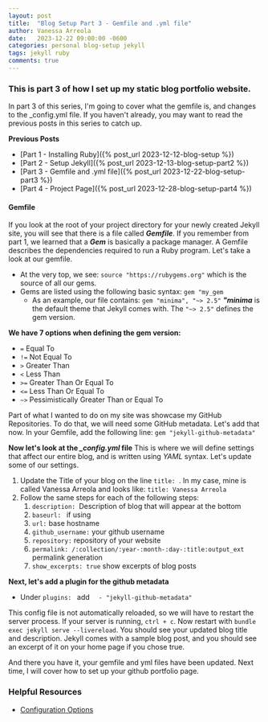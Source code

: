 ```yaml
---
layout: post
title:  "Blog Setup Part 3 - Gemfile and .yml file"
author: Vanessa Arreola
date:   2023-12-22 09:00:00 -0600
categories: personal blog-setup jekyll
tags: jekyll ruby
comments: true
---
```


### This is part 3 of how I set up my static blog portfolio website. ###

In part 3 of this series, I'm going to cover what the gemfile is, and changes to the _config.yml file. If you haven't already, you may want to read the previous posts in this series to catch up.

**Previous Posts**
* [Part 1 - Installing Ruby]({% post_url 2023-12-12-blog-setup %})
* [Part 2 - Setup Jekyll]({% post_url 2023-12-13-blog-setup-part2 %})
* [Part 3 - Gemfile and .yml file]({% post_url 2023-12-22-blog-setup-part3 %})
* [Part 4 - Project Page]({% post_url 2023-12-28-blog-setup-part4 %})

#### **Gemfile** #### 
If you look at the root of your project directory for your newly created Jekyll site, you will see that there is a file called ***Gemfile***. If you remember from part 1, we learned that a ***Gem*** is basically a package manager. A Gemfile describes the dependencies required to run a Ruby program. Let's take a look at our gemfile. 

* At the very top, we see: ```source "https://rubygems.org"``` which is the source of all our gems.
* Gems are listed using the following basic syntax: ```gem "my_gem```
    * As an example, our file contains: ```gem "minima", "~> 2.5"``` ***"minima*** is the default theme that Jekyll comes with. The ```"~> 2.5"``` defines the gem version. 

**We have 7 options when defining the gem version:**
* ```=``` Equal To
* ```!=``` Not Equal To
* ```>``` Greater Than
* ```<``` Less Than
* ```>=``` Greater Than Or Equal To
* ```<=``` Less Than Or Equal To
* ```~>``` Pessimistically Greater Than or Equal To

Part of what I wanted to do on my site was showcase my GitHub Repositories. To do that, we will need some GitHub metadata. Let's add that now.
In your Gemfile, add the following line: 
```gem "jekyll-github-metadata"```

**Now let's look at the *_config.yml* file**
This is where we will define settings that affect our entire blog, and is written using *YAML* syntax. Let's update some of our settings.
1. Update the Title of your blog on the line ```title: ```. In my case, mine is called Vanessa Arreola and looks like: ```title: Vanessa Arreola```
2. Follow the same steps for each of the following steps: 
    1. ```description: ```Description of blog that will appear at the bottom
    2. ```baseurl: ``` if using
    3. ```url:``` base hostname
    4. ```github_username:``` your github username
    5. ```repository:``` repository of your website
    6. ```permalink: /:collection/:year-:month-:day-:title:output_ext``` permalink generation
    7. ```show_excerpts: true``` show excerpts of blog posts

**Next, let's add a plugin for the github metadata**
* Under ```plugins: ``` add ```  - "jekyll-github-metadata"```

This config file is not automatically reloaded, so we will have to restart the server process. If your server is running, ```ctrl + c```. Now restart with ```bundle exec jekyll serve --livereload```. You should see your updated blog title and description. Jekyll comes with a sample blog post, and you should see an excerpt of it on your home page if you chose true. 

And there you have it, your gemfile and yml files have been updated. Next time, I will cover how to set up your github portfolio page. 

### Helpful Resources ###
* <a href="https://jekyllrb.com/docs/configuration/options/" target="_blank">Configuration Options</a>